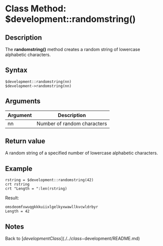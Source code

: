 # Class Method: $development::randomstring()

<PageHeader />

## Description

The **randomstring()** method creates a random string of lowercase alphabetic characters.

## Syntax

```
$development::randomstring(nn)
$development->randomstring(nn)
```

## Arguments

| Argument | Description |
| --- | --- |
| nn | Number of random characters |

## Return value

A random string of a specified number of lowercase alphabetic characters.

## Example

```
rstring = $development::randomstring(42)
crt rstring
crt "Length = ":len(rstring)
```

Result:

```
omsdeomfxwuqgkkkuiixlgelkyxwawllkvcwldrbyr
Length = 42
```

## Notes

Back to [$development Class](./../class-$development/README.md)

<PageFooter />
